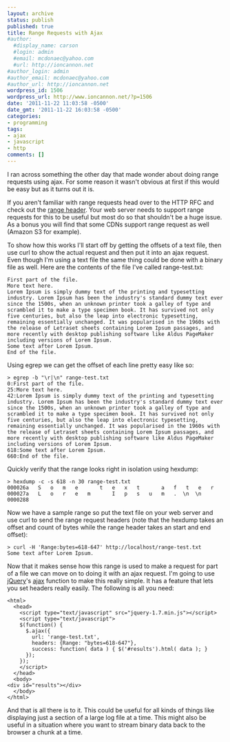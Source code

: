 ```yaml
---
layout: archive
status: publish
published: true
title: Range Requests with Ajax
#author:
  #display_name: carson
  #login: admin
  #email: mcdonaec@yahoo.com
  #url: http://ioncannon.net
#author_login: admin
#author_email: mcdonaec@yahoo.com
#author_url: http://ioncannon.net
wordpress_id: 1506
wordpress_url: http://www.ioncannon.net/?p=1506
date: '2011-11-22 11:03:58 -0500'
date_gmt: '2011-11-22 16:03:58 -0500'
categories:
- programming
tags:
- ajax
- javascript
- http
comments: []
---
```


I ran across something the other day that made wonder about doing range requests using ajax. For some reason it wasn't obvious at first if this would be easy but as it turns out it is.


If you aren't familiar with range requests head over to the HTTP RFC and check out the <a href="http://tools.ietf.org/html/rfc2616#section-14.35.2">range header</a>. Your web server needs to support range requests for this to be useful but most do so that shouldn't be a huge issue. As a bonus you will find that some CDNs support range request as well (Amazon S3 for example).


To show how this works I'll start off by getting the offsets of a text file, then use curl to show the actual request and then put it into an ajax request. Even though I'm using a text file the same thing could be done with a binary file as well. Here are the contents of the file I've called range-test.txt:


```
First part of the file.
More text here.
Lorem Ipsum is simply dummy text of the printing and typesetting industry. Lorem Ipsum has been the industry's standard dummy text ever since the 1500s, when an unknown printer took a galley of type and scrambled it to make a type specimen book. It has survived not only five centuries, but also the leap into electronic typesetting, remaining essentially unchanged. It was popularised in the 1960s with the release of Letraset sheets containing Lorem Ipsum passages, and more recently with desktop publishing software like Aldus PageMaker including versions of Lorem Ipsum.
Some text after Lorem Ipsum.
End of the file.
```

Using egrep we can get the offset of each line pretty easy like so:


```
> egrep -b "\r|\n" range-test.txt
0:First part of the file.
25:More text here.
42:Lorem Ipsum is simply dummy text of the printing and typesetting industry. Lorem Ipsum has been the industry's standard dummy text ever since the 1500s, when an unknown printer took a galley of type and scrambled it to make a type specimen book. It has survived not only five centuries, but also the leap into electronic typesetting, remaining essentially unchanged. It was popularised in the 1960s with the release of Letraset sheets containing Lorem Ipsum passages, and more recently with desktop publishing software like Aldus PageMaker including versions of Lorem Ipsum.
618:Some text after Lorem Ipsum.
660:End of the file.
```

Quickly verify that the range looks right in isolation using hexdump:


```
> hexdump -c -s 618 -n 30 range-test.txt
000026a   S   o   m   e       t   e   x   t       a   f   t   e   r
000027a   L   o   r   e   m       I   p   s   u   m   .  \n  \n
0000288
```

Now we have a sample range so put the text file on your web server and use curl to send the range request headers (note that the hexdump takes an offset and count of bytes while the range header takes an start and end offset):


```
> curl -H 'Range:bytes=618-647' http://localhost/range-test.txt
Some text after Lorem Ipsum.
```

Now that it makes sense how this range is used to make a request for part of a file we can move on to doing it with an ajax request. I'm going to use <a href="http://jquery.com/">jQuery</a>'s <a href="http://api.jquery.com/jQuery.ajax/">ajax</a> function to make this really simple. It has a feature that lets you set headers really easily. The following is all you need:


```
<html>
  <head>
    <script type="text/javascript" src="jquery-1.7.min.js"></script>
    <script type="text/javascript">
    $(function() {
      $.ajax({
        url: 'range-test.txt',
        headers: {Range: "bytes=618-647"},
        success: function( data ) { $('#results').html( data ); }
      });
    });
    </script>
  </head>
  <body>
<div id="results"></div>
  </body>
</html>
```

And that is all there is to it. This could be useful for all kinds of things like displaying just a section of a large log file at a time. This might also be useful in a situation where you want to stream binary data back to the browser a chunk at a time.

